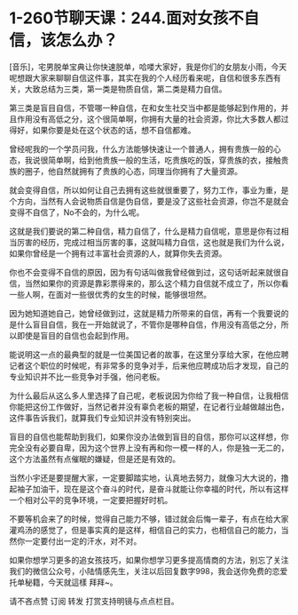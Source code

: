 # 1-260节聊天课：244.面对女孩不自信，该怎么办？

[音乐]，宅男脱单宝典让你快速脱单，哈喽大家好，我是你们的女朋友小雨，今天呢想跟大家来聊聊自信这件事，其实在我的个人经历看来呢，自信和很多东西有关，大致总结为三类，第一类是物质自信，第二类是精力自信。

第三类是盲目自信，不管哪一种自信，在和女生社交当中都是能够起到作用的，并且作用没有高低之分，这个很简单啊，你拥有大量的社会资源，你比大多数人都过得好，如果你要是处在这个状态的话，想不自信都难。

曾经呢我的一个学员问我，什么方法能够快速让一个普通人，拥有贵族一般的心态，我说很简单啊，给到他贵族一般的生活，吃贵族吃的饭，穿贵族的衣，接触贵族的圈子，他自然就拥有了贵族的心态，同理当你拥有了大量资源。

就会变得自信，所以如何让自己去拥有这些就很重要了，努力工作，事业为重，是个方向，当然有人会说物质自信是伪自信，要是没了这些社会资源，你岂不是就会变得不自信了，No不会的，为什么呢。

这就是我们要说的第二种自信，精力自信了，什么是精力自信呢，意思是你有过相当厉害的经历，完成过相当厉害的事，这就叫精力自信，这也就是我们为什么说，如果你曾经是一个拥有过丰富社会资源的人，就算你失去资源。

你也不会变得不自信的原因，因为有句话叫做我曾经做到过，这句话听起来就很自信，当然如果你的资源是靠彩票得来的，那么这个精力自信就不成立了，所以你看一些人啊，在面对一些很优秀的女生的时候，能够很坦然。

因为她知道她自己，她曾经做到过，这就是精力所带来的自信，再有一个我要说的是什么盲目自信，我在一开始就说了，不管你是哪种自信，作用没有高低之分，所以即使是盲目的自信也会起到作用。

能说明这一点的最典型的就是一位美国记者的故事，在这里分享给大家，在他应聘记者这个职位的时候呢，有非常多的竞争对手，后来他应聘成功后才发现，自己的专业知识并不比一些竞争对手强，他问老板。

为什么最后从这么多人里选择了自己呢，老板说因为你给了我一种自信，让我相信你能把这份工作做好，当然记者并没有辜负老板的期望，在记者行业越做越出色，这件事告诉我们，就算我们专业知识并没有特别突出。

盲目的自信也能帮助到我们，如果你没办法做到盲目的自信，那你可以这样想，你完全没有必要自卑，因为这个世界上没有再和你一模一样的人，你是独一无二的，这个方法虽然有点催眠的嫌疑，但是还是有效的。

当然小宇还是要提醒大家，一定要脚踏实地，认真地去努力，就像习大大说的，撸起袖子加油干，现在是这个奋斗的时代，是奋斗就能让你幸福的时代，所以有这样一个相对公平的竞争环境，一定要把握好时机。

不要等机会来了的时候，觉得自己能力不够，错过就会后悔一辈子，有点在给大家灌鸡汤的感觉了，但是事实真的是这样，相信自己的实力，也相信自己的能力，当然你一定要付出一定的汗水，对不对。

如果你想学习更多的追女孩技巧，如果你想学习更多提高情商的方法，别忘了关注我们的微信公众号，小陆情感先生，关注以后回复数字998，我会送你免费的恋爱托单秘籍，今天就這樣 拜拜~。

请不吝点赞 订阅 转发 打赏支持明镜与点点栏目。